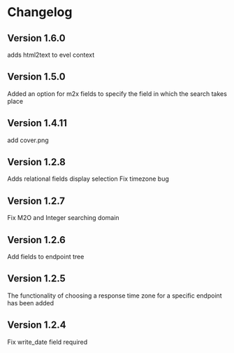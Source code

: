 # Changelog

## Version 1.6.0

adds html2text to evel context


## Version 1.5.0

Added an option for m2x fields to specify the field in which the search takes place


## Version 1.4.11

add cover.png


## Version 1.2.8

Adds relational fields display selection 
Fix timezone bug


## Version 1.2.7

Fix M2O and Integer searching domain


## Version 1.2.6

Add fields to endpoint tree


## Version 1.2.5

The functionality of choosing a response time zone for a specific endpoint has been added


## Version 1.2.4

Fix write_date field required



